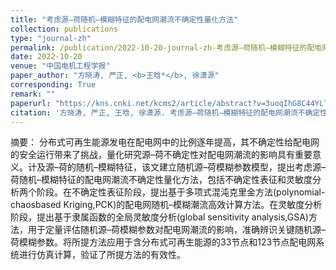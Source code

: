 ```yaml
---
title: "考虑源–荷随机–模糊特征的配电网潮流不确定性量化方法"
collection: publications
type: "journal-zh"
permalink: /publication/2022-10-20-journal-zh-考虑源–荷随机–模糊特征的配电网潮流不确定性量化方法
date: 2022-10-20
venue: "中国电机工程学报"
paper_author: "方晓涛, 严正, <b>王晗*</b>, 徐潇源"
corresponding: True
remark: ""
paperurl: "https://kns.cnki.net/kcms2/article/abstract?v=3uoqIhG8C44YLTlOAiTRKibYlV5Vjs7iJTKGjg9uTdeTsOI_ra5_XS4i5CgPc2Va4fTspA2fFgp0qx63HTuCq-S7YcD5IjeR&uniplatform=NZKPT"
citation: '方晓涛, 严正, 王晗, 徐潇源. 考虑源–荷随机–模糊特征的配电网潮流不确定性量化方法[J]. 中国电机工程学报, 2022, 42(20): 7509-7524.'
---
```


摘要：
分布式可再生能源发电在配电网中的比例逐年提高，其不确定性给配电网的安全运行带来了挑战，量化研究源–荷不确定性对配电网潮流的影响具有重要意义。计及源–荷的随机–模糊特征，该文建立随机源–荷模糊参数模型，提出考虑源–荷随机–模糊特征的配电网潮流不确定性量化方法，包括不确定性表征和灵敏度分析两个阶段。在不确定性表征阶段，提出基于多项式混沌克里金方法(polynomial-chaosbased Kriging,PCK)的配电网随机–模糊潮流高效计算方法。在灵敏度分析阶段，提出基于隶属函数的全局灵敏度分析(global sensitivity analysis,GSA)方法，用于定量评估随机源–荷模糊参数对配电网潮流的影响，准确辨识关键随机源–荷模糊参数。将所提方法应用于含分布式可再生能源的33节点和123节点配电网系统进行仿真计算，验证了所提方法的有效性。
